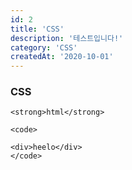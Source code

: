 ```yaml
---
id: 2
title: 'CSS'
description: '테스트입니다!'
category: 'CSS'
createdAt: '2020-10-01'
---
```


### CSS

```
<strong>html</strong>

<code>

<div>heelo</div>
</code>
```
